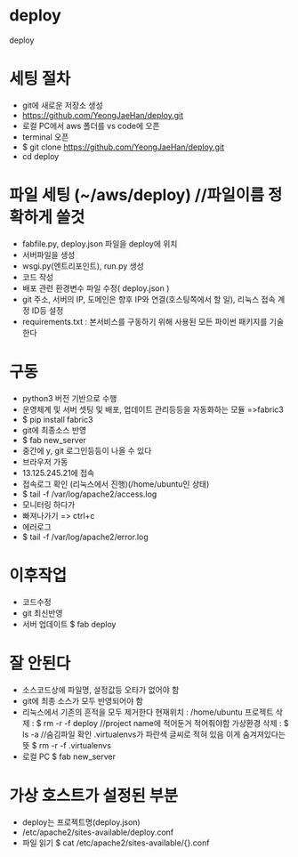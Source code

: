# deploy
deploy

# 세팅 절차
- git에 새로운 저장소 생성
- https://github.com/YeongJaeHan/deploy.git
- 로컬 PC에서 aws 폴더를 vs code에 오픈
- terminal 오픈
- $ git clone https://github.com/YeongJaeHan/deploy.git
- cd deploy

# 파일 세팅 (~/aws/deploy) //파일이름 정확하게 쓸것
- fabfile.py, deploy.json 파일을 deploy에 위치
- 서버파일을 생성
- wsgi.py(엔트리포인트), run.py 생성
- 코드 작성
- 배포 관련 환경변수 파일 수정( deploy.json ) 
- git 주소, 서버의 IP, 도메인은 향후 IP와 연결(호스팅쪽에서 할 일), 리눅스 접속 계정 ID등 설정
- requirements.txt : 본서비스를 구동하기 위해 사용된 모든 파이썬 패키지를 기술한다

# 구동
- python3 버전 기반으로 수행
- 운영체계 및 서버 셋팅 및 배포, 업데이트 관리등등을 자동화하는 모듈 =>fabric3
- $ pip install fabric3
- git에 최종소스 반영
- $ fab new_server
- 중간에 y, git 로그인등등이 나올 수 있다
- 브라우저 가동
- 13.125.245.21에 접속
- 접속로그 확인 (리눅스에서 진행)(/home/ubuntu인 상태)
- $ tail -f /var/log/apache2/access.log
- 모니터링 하다가
- 빠져나가기 => ctrl+c
- 에러로그
- $ tail -f /var/log/apache2/error.log
# 이후작업
- 코드수정
- git 최신반영
- 서버 업데이트
 $ fab deploy

# 잘 안된다
- 소스코드상에 파일명, 설정값등 오타가 없어야 함
- git에 최종 소스가 모두 반영되어야 함
- 리눅스에서 기존의 흔적을 모두 제거한다
  현재위치 : /home/ubuntu
  프로젝트 삭제 : $ rm -r -f deploy //project name에 적어둔거 적어줘야함
  가상환경 삭제 : $ ls -a //숨김파일 확인 .virtualenvs가 파란색 글씨로 적혀 있음 이게 숨겨져있다는 뜻
                  $ rm -r -f .virtualenvs
- 로컬 PC
  $ fab new_server

# 가상 호스트가 설정된 부분
- deploy는 프로젝트명(deploy.json)
- /etc/apache2/sites-available/deploy.conf
- 파일 읽기
  $ cat /etc/apache2/sites-available/{}.conf